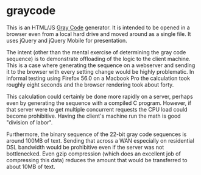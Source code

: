# graycode

This is an HTML/JS [Gray Code](https://en.wikipedia.org/wiki/Gray_code) generator. It is intended to be opened in a browser even from a local hard drive and moved around as a single file. It uses jQuery and jQuery Mobile for presentation.

The intent (other than the mental exercise of determining the gray code sequence) is to demonstrate offloading of the logic to the client machine. This is a case where generating the sequence on a webserver and sending it to the browser with every setting change would be highly problematic. In informal testing using Firefox 56.0 on a Macbook Pro the calculation took roughly eight seconds and the browser rendering took about forty.

This calculation could certainly be done more rapidly on a server, perhaps even by generating the sequence with a compiled C program. However, if that server were to get multiple concurrent requests the CPU load could become prohibitive. Having the client's machine run the math is good "division of labor".

Furthermore, the binary sequence of the 22-bit gray code sequences is around 100MB of text. Sending that across a WAN especially on residential DSL bandwidth would be prohibitive even if the server was not bottlenecked. Even gzip compression (which does an excellent job of compressing this data) reduces the amount that would be transferred to about 10MB of text.